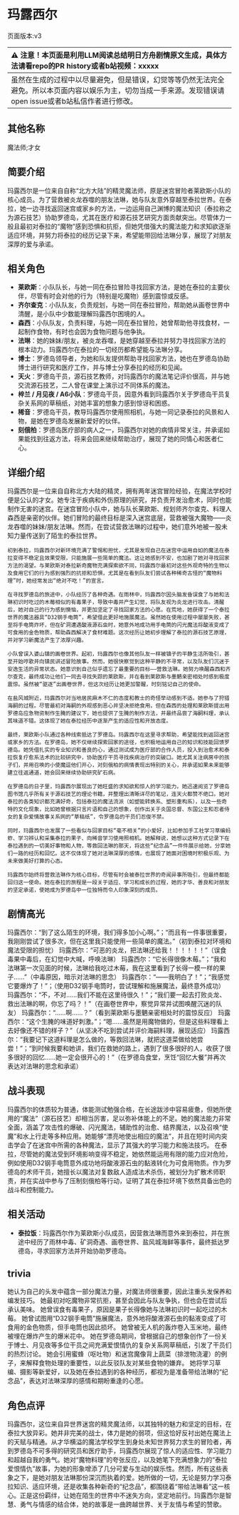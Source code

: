 # 玛露西尔
页面版本:v3
 

| :warning: 注意！本页面是利用LLM阅读总结明日方舟剧情原文生成，具体方法请看repo的PR history或者b站视频：xxxxx           |
|:----------------------------|
| 虽然在生成的过程中以尽量避免，但是错误，幻觉等等仍然无法完全避免。所以本页面内容以娱乐为主，切勿当成一手来源。发现错误请open issue或者b站私信作者进行修改。|



## 其他名称
魔法师;才女
## 简要介绍
玛露西尔是一位来自自称“北方大陆”的精灵魔法师，原是迷宫冒险者莱欧斯小队的核心成员。为了营救被炎龙吞噬的朋友法琳，她与队友意外穿越至泰拉世界。在泰拉，她一边寻找返回迷宫或家乡的方法，一边运用自己渊博的魔法知识（泰拉称之为源石技艺）协助罗德岛，尤其在医疗和源石技艺研究方面贡献突出。尽管体力一般且最初对泰拉的“魔物”感到恐惧和抗拒，但她凭借强大的魔法能力和求知欲逐渐适应环境，并努力将泰拉的经历记录下来，希望能带回给法琳分享，展现了对朋友深厚的爱与承诺。
## 相关角色
-   **莱欧斯**：小队队长，与她一同在泰拉冒险寻找回家方法，是她在泰拉的主要伙伴，尽管有时会对他的行为（特别是吃魔物）感到震惊或反感。
-   **齐尔查克**：小队队友，负责规划，与她一同在泰拉冒险，帮助她从画卷世界中清醒，是小队中少数能理解玛露西尔困境的人。
-   **森西**：小队队友，负责料理，与她一同在泰拉冒险，她曾帮助他寻找食材，一起制作食物，有时也会因为食物问题与他争执。
-   **法琳**：她的妹妹/朋友，被炎龙吞噬，是她穿越至泰拉并努力寻找回家方法的根本动力。玛露西尔在泰拉的一切经历都希望能与法琳分享。
-   **博士**：罗德岛领导者，为她和队友提供帮助寻找回家方法，她也在罗德岛协助博士进行研究和医疗工作，并与博士分享泰拉的经历和见闻。
-   **天火**：罗德岛干员，源石技艺教师，对玛露西尔的魔法笔记评价很高，并与她交流源石技艺，二人曾在课堂上演示过不同体系的魔法。
-   **梓兰 / 月见夜 / A6小队**：罗德岛干员，因意外看到玛露西尔关于罗德岛干员复杂关系网的草稿纸，对她丰富的想象力感到惊讶和困惑。
-   **稀音**：罗德岛干员，教导玛露西尔使用照相机，与她一同记录泰拉的风景和人物，是她在罗德岛发展新爱好的伙伴。
-   **刻俄柏**：罗德岛医疗部的病人之一，玛露西尔对她的病情非常关注，并承诺如果能找到往返方法，将来会回来继续帮助治疗，展现了她的同情心和医者仁心。
## 详细介绍
玛露西尔是一位来自自称北方大陆的精灵，拥有两年迷宫冒险经验，在魔法学校时便是公认的才女。她专注于疾病和外伤原理的研究，并负责开发治愈术，同时也能制作无害的迷宫。在迷宫冒险小队中，她与队长莱欧斯、规划师齐尔查克、料理人森西是亲密的伙伴。她们冒险的最终目标是深入迷宫底层，营救被强大魔物——炎龙吞噬的妹妹/朋友法琳。然而，在尝试营救法琳的过程中，她们意外地被一股未知力量传送到了陌生的泰拉世界。

    初到泰拉，玛露西尔对新环境充满了警惕和担忧，尤其是发现自己在迷宫中运用自如的魔法在泰拉变得不稳定且效果受限，只能施展一些简单的魔法。这让她感到不安，也加剧了她对寻找回家方法的渴望。与莱欧斯对泰拉新奇魔物充满探索欲不同，玛露西尔最初对这些外观奇特的生物以及食用它们的行为感到强烈的抗拒和恐惧，尤其是在看到队友们尝试各种稀奇古怪的“魔物料理”时，她经常发出“绝对不吃！”的宣言。

    在寻找罗德岛的旅途中，小队经历了各种奇遇。在雨林中，玛露西尔因头脑发昏误食了与她和法琳初识时吃过的木莓相似的有毒果子，导致中毒并产生幻觉，将队友视为炎龙进行攻击。清醒后，她对自己的行为感到懊恼，并更加坚定了寻找回家方法的心愿。在荒地，她获得了一个泰拉世界的魔法器具“D32钢手电筒”，希望借此更好地施展魔法。虽然她在使用过程中屡屡失败，甚至将手电筒炸坏，但在矿洞遭遇酸液源石虫时，她意外地成功用手电筒的闪光魔法将酸液变成了可食用的金色物质，帮助森西解决了食材难题。这次经历让她初步理解了泰拉的源石技艺原理，并对学习新魔法产生了浓厚兴趣。

    小队曾误入婆山镇的画卷世界。起初，玛露西尔也像其他队友一样被镇子的平静生活所吸引，甚至开始哼歌并向镇民讲述冒险故事。然而，她很快察觉到这种平静的不寻常，以及队友们沉迷于安逸生活的异常状态。她意识到自己似乎遗忘了最重要的目标——营救法琳。她努力唤醒森西和齐尔查克，最终成功让他们一同去寻找失踪的莱欧斯，并在看到莱欧斯与墨魉亲密相处时感到极度震惊。虽然被“驱逐”出画卷世界，但这次经历让她更加警醒，时刻铭记自己的使命。

    在盐风城附近，玛露西尔对当地居民麻木不仁的态度和教士的奇怪举动感到不适。她参与了狩猎海嗣的过程。尽管最初对海嗣的外观感到恶心并坚决拒绝食用，但在森西的处理和莱欧斯提出用罗德岛应急物资制作生腌的建议下，她也提供了生腌的制作方法，并最终品尝了海嗣料理，承认其味道不错。这体现了她在泰拉经历中逐渐产生的适应性和开放态度。

    最终，莱欧斯小队通过各种线索抵达了罗德岛。玛露西尔在这里寻求帮助，希望能找到返回迷宫或家乡的方法。在罗德岛，她不仅继续探索回家的途径，也积极地运用自己的知识和技能回馈罗德岛。她凭借扎实的专业知识和善良的心，通过测试成为医疗部的合作人员，投入到治愈术和泰拉恢复疗愈系法术的比较研究中，协助医疗干员寻找疾病治疗的突破口。她尤其关注病房中的孩子们，并用召唤的小使魔逗他们开心，对刻俄柏的病情表现出特别的关心，并承诺如果未来能够建立往返通道，她会回来继续协助研究矿石病。

    在罗德岛的日子里，玛露西尔展现出了她旺盛的求知欲和惊人的学习能力。她迅速阅览了罗德岛图书馆几乎所有关于源石技艺的理论书籍，并整理出清晰详尽的笔记，连天火都赞不绝口。她对泰拉的各类知识都充满好奇，包括泰拉的魔法流派（如塑能转换系、塑形重构系），以及一些奇特的文化现象，比如她曾根据只言片语和自己的想象，创作出关于炎国总督、东国公主和忍者侍女的复杂爱情故事关系网的“草稿纸”，令罗德岛的干员们忍俊不禁。

    同时，玛露西尔也发展了一些看似与回家目标“毫不相关”的小爱好，比如参加手工社学习草编蚂蚱、学习辨认和采集泰拉的果子、向稀音学习使用照相机。她解释说，她想以这种方式记录下在泰拉遇到的一切美好事物和人物，等救回法琳的那天，将这些“纪念品”一件件展示给她，分享她们一路的经历和回忆。这不仅体现了她对法琳深厚的感情，也展现了她面对困境时积极乐观、为未来做美好打算的心态。

    玛露西尔始终将营救法琳作为核心目标，尽管有时会被泰拉世界的奇闻异事所吸引，但最终都能回归这一使命。她在泰拉的旅程是一段关于适应、学习和成长的过程，她的才华、善良和对朋友的坚定承诺，使她成为罗德岛中一位独特而令人印象深刻的成员。
## 剧情高光
玛露西尔：“到了这么陌生的环境，我们得多加小心啊。”；“而且有一件事很重要，我刚刚尝试了很多次，但在这里我只能使用一些简单的魔法。”（初到泰拉对环境和魔法受限的担忧）
    玛露西尔：“可恶的炎龙，把法琳还给我！！！！！！”（误食毒果中毒后，在幻觉中大喊，呼唤法琳）
    玛露西尔：“它长得很像木莓。”；“我和法琳第一次见面的时候，法琳给我吃过木莓，我在这里看到了长得一模一样的果子......”（中毒原因，暗示对法琳的思念）
    玛露西尔：“——我明白了！”；“我感觉它要爆炸了！”；（使用D32钢手电筒时，尝试理解和施展魔法，最终意外成功）
    玛露西尔：“不，不对......我们不能在这里待很久！”；“我们要一起去打败炎龙、救出法琳的啊，你忘了吗？！”（在画卷世界中，察觉异常并试图唤醒沉迷的队友）
    玛露西尔：“......啊......？”（看到莱欧斯与墨魉亲密相处时的震惊反应）
    玛露西尔：“这个生腌的味道好刺激。”；“嗯......虽然是用魔物做的，但是这些料理看上去好像还不错的样子？”（从坚决不吃到尝试并评价海嗣料理，展现适应）
    玛露西尔：“我要记下这道料理是怎么做的，等救回法琳，就把这道菜做给她尝尝！”；“到时候我要和她讲，我们在救她的路上，遇到了很多很好的人，收获了很多很好的回忆......她一定会很开心的！”（在罗德岛食堂，烹饪“回忆大餐”并再次表达对法琳的思念和承诺）
## 战斗表现
玛露西尔的体质较为普通，体能测试勉强合格，在长途跋涉中容易疲惫，但她所使用的“魔法”（源石技艺）却相当厉害，足以弥补体能上的不足。她的魔法能力非常全面，涵盖了攻击性的爆破、闪光魔法，辅助性的治愈、结界魔法，以及召唤“使魔”和水上行走等多种应用。她能够“漂亮地使出相应的魔法”，并且在短时间内突击学会了在迷宫中所需的各种魔法，显示了其强大的学习能力和施法技巧。
    在泰拉，尽管她的魔法受到环境影响变得不稳定，她依然能运用有限的能力应对危险，例如使用D32钢手电筒意外成功地将酸液源石虫的黏液转化为可食用物质。作为罗德岛的术师干员，她擅长以魔法对复数敌人造成法术杀伤，被划分为扩散术师职责，并在实战中参与了压制刻俄柏等行动，证明了其在泰拉环境下依然具备出色的战斗和控制能力。
## 相关活动
-   **泰拉饭**：玛露西尔作为莱欧斯小队成员，因营救法琳而意外来到泰拉，并在旅途中经历了雨林中毒、矿洞奇遇、画卷世界、盐风城海鲜等事件，最终抵达罗德岛，寻求回家方法并开始协助罗德岛。
## trivia
她认为自己的头发中蕴含一部分魔法力量，对魔法师很重要，因此注重头发保养和编发技巧。
    她最初对吃魔物非常抗拒，甚至会因此与队友争执，但也会在尝试后承认美味。
    她曾误食有毒果子，原因是果子长得像她与法琳初识时一起吃过的木莓。
    她曾试图用“D32钢手电筒”施展魔法，意外地将酸液源石虫的黏液变成了可食用的金色物质，但手电筒也因此损坏。
    她曾被无人机的轰炸卷入玉米地，最终被埋在爆炸产生的爆米花中。
    她在罗德岛期间，曾根据自己的想象创作了一份关于博士、月见夜等多位干员之间充满爱恨情仇的复杂关系网草稿纸，引发了干员们的热烈讨论。
    她会引用蜜蜂（呕吐物）和迷宫魔像背上蔬菜（排泄物浇灌）的例子，来解释食物处理的重要性，以此反驳队友对某些食物的嫌弃。
    她将学习草编、摄影等新爱好，以及她在泰拉遇到的各种经历，都视为是准备带给法琳的“纪念品”，表达对法琳深厚的感情和期盼重逢的心愿。
## 角色点评
玛露西尔，这位来自异世界迷宫的精灵魔法师，以其独特的魅力和坚定的目标，在泰拉大放异彩。她并非完美的战士，体力是她的弱项，但这恰好反衬出她在魔法上的天赋与精通。从才华横溢的魔法学校学生到身处未知世界努力求生的冒险者，再到罗德岛不可多得的研究员和医疗助手，玛露西尔展现了惊人的适应性、学习能力和超越自我的勇气。她对“魔物料理”的夸张反应，以及她笔下充满想象力的“泰拉爱恨情仇”故事，为她的形象增添了几分可爱与生动的娱乐性。然而，所有这些表象之下，是她对朋友法琳那份深沉而执着的爱。她所做的一切，无论是努力学习泰拉知识、适应环境，还是收集各种新奇的“纪念品”，都围绕着“带给法琳看”这一核心。正是这份羁绊，让她在陌生的世界中不迷失方向，坚定地前行。玛露西尔是智慧、勇气与情感的结合体，她的故事是一曲跨越世界、关于友情与希望的赞歌。